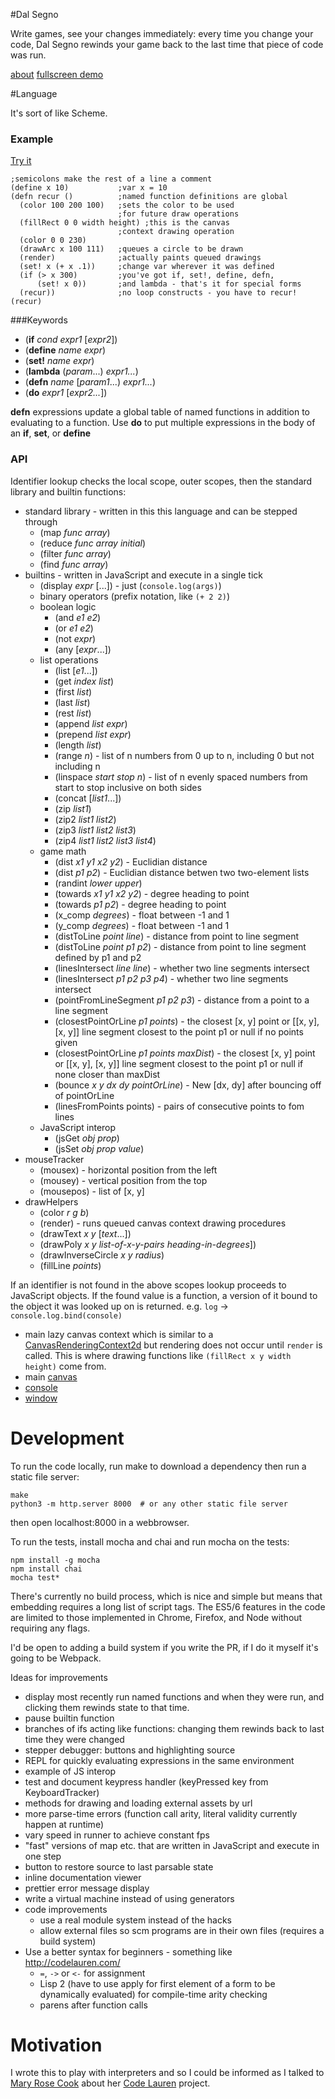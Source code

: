 #Dal Segno

Write games, see your changes immediately:
every time you change your code, Dal Segno rewinds your game
back to the last time that piece of code was run.

[about](http://dalsegno.ballingt.com/about/)
[fullscreen demo](http://dalsegno.ballingt.com/)

#Language

It's sort of like Scheme.

### Example

<a
href="http://dalsegno.ballingt.com/?code=;semicolons%20make%20the%20rest%20of%20a%20line%20a%20comment%0A(define%20x%2010)%20%20%20%20%20%20%20%20%20%20%20;var%20x%20=%2010%0A(defn%20recur%20()%20%20%20%20%20%20%20%20%20%20;named%20function%20definitions%20are%20global%0A%20%20(color%20100%20200%20100)%20%20%20;sets%20the%20color%20to%20be%20used%0A%20%20%20%20%20%20%20%20%20%20%20%20%20%20%20%20%20%20%20%20%20%20%20%20;for%20future%20draw%20operations%0A%20%20(fillRect%200%200%20width%20height)%20;this%20is%20the%20canvas%0A%20%20%20%20%20%20%20%20%20%20%20%20%20%20%20%20%20%20%20%20%20%20%20%20;context%20drawing%20operation%0A%20%20(color%200%200%20230)%0A%20%20(drawArc%20x%20100%20111)%20%20%20;queues%20a%20circle%20to%20be%20drawn%0A%20%20(render)%20%20%20%20%20%20%20%20%20%20%20%20%20%20;actually%20paints%20queued%20drawings%0A%20%20(set!%20x%20(+%20x%20.1))%20%20%20%20%20;change%20var%20wherever%20it%20was%20defined%0A%20%20(if%20(%3E%20x%20300)%20%20%20%20%20%20%20%20%20;you%27ve%20got%20if,%20set!,%20define,%20defn,%0A%20%20%20%20%20%20(set!%20x%200))%20%20%20%20%20%20%20;and%20lambda%20-%20that%27s%20it%20for%20special%20forms%0A%20%20(recur))%20%20%20%20%20%20%20%20%20%20%20%20%20%20;no%20loop%20constructs%20-%20you%20have%20to%20recur!%0A(recur)">Try
it</a>

    ;semicolons make the rest of a line a comment
    (define x 10)           ;var x = 10
    (defn recur ()          ;named function definitions are global
      (color 100 200 100)   ;sets the color to be used
                            ;for future draw operations
      (fillRect 0 0 width height) ;this is the canvas
                            ;context drawing operation
      (color 0 0 230)
      (drawArc x 100 111)   ;queues a circle to be drawn
      (render)              ;actually paints queued drawings
      (set! x (+ x .1))     ;change var wherever it was defined
      (if (> x 300)         ;you've got if, set!, define, defn,
          (set! x 0))       ;and lambda - that's it for special forms
      (recur))              ;no loop constructs - you have to recur!
    (recur)

###Keywords
* (**if** *cond* *expr1* [*expr2*])
* (**define** *name* *expr*)
* (**set!** *name* *expr*)
* (**lambda** (*param*...) *expr1...*)
* (**defn** *name* [*param1*...) *expr1...*)
* (**do** *expr1* [*expr2...*])

**defn** expressions update a global table of named functions in addition to
evaluating to a function.
Use **do** to put multiple expressions in the body of an **if**, **set**, or **define**

### API

Identifier lookup checks the local scope, outer scopes, then
the standard library and builtin functions:

* standard library - written in this this language and can be stepped through
  * (map *func* *array*)
  * (reduce *func* *array* *initial*)
  * (filter *func* *array*)
  * (find *func* *array*)
* builtins - written in JavaScript and execute in a single tick
  * (display *expr* [...]) - just (`console.log(args)`)
  * binary operators (prefix notation, like `(+ 2 2)`)
  * boolean logic
    * (and *e1* *e2*)
    * (or *e1* *e2*)
    * (not *expr*)
    * (any [*expr*...])
  * list operations
    * (list [*e1*...])
    * (get *index* *list*)
    * (first *list*)
    * (last *list*)
    * (rest *list*)
    * (append *list* *expr*)
    * (prepend *list* *expr*)
    * (length *list*)
    * (range *n*) - list of n numbers from 0 up to n, including 0 but not including n
    * (linspace *start* *stop* *n*) - list of n evenly spaced numbers from start
    to stop inclusive on both sides
    * (concat [*list1*...])
    * (zip *list1*)
    * (zip2 *list1* *list2*)
    * (zip3 *list1* *list2* *list3*)
    * (zip4 *list1* *list2* *list3* *list4*)
  * game math
    * (dist *x1* *y1* *x2* *y2*) - Euclidian distance
    * (dist *p1* *p2*) - Euclidian distance betwen two two-element lists
    * (randint *lower* *upper*)
    * (towards *x1* *y1* *x2* *y2*) - degree heading to point
    * (towards *p1* *p2*) - degree heading to point
    * (x_comp *degrees*) - float between -1 and 1
    * (y_comp *degrees*) - float between -1 and 1
    * (distToLine *point* *line*) - distance from point to line segment
    * (distToLine *point* *p1* *p2*) - distance from point to line segment
    defined by p1 and p2
    * (linesIntersect *line* *line*) - whether two line segments intersect
    * (linesIntersect *p1* *p2* *p3* *p4*) - whether two line segments intersect
    * (pointFromLineSegment *p1* *p2* *p3*) - distance from a point to a line
    segment
    * (closestPointOrLine *p1* *points*) - the closest [x, y] point or [[x, y],
    [x, y]] line segment closest to the point p1 or null if no points given
    * (closestPointOrLine *p1* *points* *maxDist*) - the closest [x, y] point or [[x, y],
    [x, y]] line segment closest to the point p1 or null if none closer than
    maxDist
    * (bounce *x* *y* *dx* *dy* *pointOrLine*) - New [dx, dy] after bouncing off of
    pointOrLine
    * (linesFromPoints points) - pairs of consecutive points to fom lines
  * JavaScript interop
    * (jsGet *obj* *prop*)
    * (jsSet *obj* *prop* *value*)
* mouseTracker
  * (mousex) - horizontal position from the left
  * (mousey) - vertical position from the top
  * (mousepos) - list of [x, y]
* drawHelpers
  * (color *r* *g* *b*)
  * (render) - runs queued canvas context drawing procedures
  * (drawText *x* *y* [*text*...])
  * (drawPoly *x* *y* *list-of-x-y-pairs* *heading-in-degrees*])
  * (drawInverseCircle *x* *y* *radius*)
  * (fillLine *points*)

If an identifier is not found in the above scopes lookup proceeds to
JavaScript objects. If the found value is a function, a version of
it bound to the object it was looked up on is returned.
e.g. `log` -> `console.log.bind(console)`

* main lazy canvas context which is similar to a [CanvasRenderingContext2d](
  https://developer.mozilla.org/en-US/docs/Web/API/CanvasRenderingContext2D)
  but rendering does not occur until `render` is called. This is where
  drawing functions like `(fillRect x y width height)` come from.
* main [canvas](https://developer.mozilla.org/en-US/docs/Web/API/HTMLCanvasElement)
* [console](https://developer.mozilla.org/en-US/docs/Web/API/Console)
* [window](https://developer.mozilla.org/en-US/docs/Web/API/Window)

# Development

To run the code locally, run make to download a dependency then run a static file server:

    make
    python3 -m http.server 8000  # or any other static file server

then open localhost:8000 in a webbrowser.

To run the tests, install mocha and chai and run mocha on the tests:

    npm install -g mocha
    npm install chai
    mocha test*

There's currently no build process, which is nice and simple but
means that embedding requires a long list of script tags.
The ES5/6 features in the code are limited to those implemented
in Chrome, Firefox, and Node without requiring any flags.

I'd be open to adding a build system if you write the PR,
if I do it myself it's going to be Webpack.

Ideas for improvements

* display most recently run named functions and when they were run,
  and clicking them rewinds state to that time.
* pause builtin function
* branches of ifs acting like functions: changing them rewinds
  back to last time they were changed
* stepper debugger: buttons and highlighting source
* REPL for quickly evaluating expressions in the same environment
* example of JS interop
* test and document keypress handler (keyPressed key from KeyboardTracker)
* methods for drawing and loading external assets by url
* more parse-time errors (function call arity, literal validity
  currently happen at runtime)
* vary speed in runner to achieve constant fps
* "fast" versions of map etc. that are written in JavaScript
  and execute in one step
* button to restore source to last parsable state
* inline documentation viewer
* prettier error message display
* write a virtual machine instead of using generators
* code improvements
  * use a real module system instead of the hacks
  * allow external files so scm programs are in their own files (requires
    a build system)
* Use a better syntax for beginners - something like http://codelauren.com/
  * `=`, `->` or `<-` for assignment
  * Lisp 2 (have to use apply for first element of a form to be dynamically
    evaluated) for compile-time arity checking
  * parens after function calls

# Motivation

I wrote this to play with interpreters and so I could be informed as
I talked to [Mary Rose Cook](http://maryrosecook.com/) about her
[Code Lauren](http://codelauren.com/) project.

